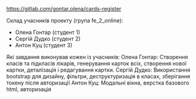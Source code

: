 https://gitlab.com/gontar.olena/cards-register

Склад учасників проекту (група fe_2_online):

- Олена Гонтар (студент 1)
- Сергій Дудко (студент 2)
- Антон Куц (студент 3)

Які завдання виконував кожен із учасників:
Олена Гонтар:
Створення класів та підкласів лікарів, генерування карток всіх, створення нової картки, деталізація і редагування картки.
Сергій Дудко:
Використання bootstrap для дизайну, фільтри, деструктуризація в класах, зберігання токену після авторизації
Антон Куц:
Модальні вікна, верстка базового html, авторизація
